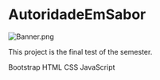 # AutoridadeEmSabor
![Banner.png](https://i.pixl.is/Banner.png)

This project is the final test of the semester.

Bootstrap
HTML
CSS
JavaScript
